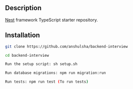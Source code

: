 ## Description

[Nest](https://github.com/nestjs/nest) framework TypeScript starter repository.

## Installation

```bash
git clone https://github.com/anshulsha/backend-interview

cd backend-interview

Run the setup script: sh setup.sh

Run database migrations: npm run migration:run

Run tests: npm run test (To run tests)

```
